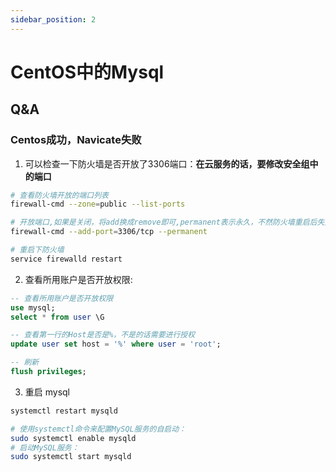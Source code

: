 ```yaml
---
sidebar_position: 2
---
```


# CentOS中的Mysql

## Q&A

### Centos成功，Navicate失败

1. 可以检查一下防火墙是否开放了3306端口：**在云服务的话，要修改安全组中的端口**

```sh
# 查看防火墙开放的端口列表
firewall-cmd --zone=public --list-ports

# 开放端口,如果是关闭，将add换成remove即可,permanent表示永久，不然防火墙重启后失效
firewall-cmd --add-port=3306/tcp --permanent

# 重启下防火墙
service firewalld restart
```

2. 查看所用账户是否开放权限:

```sql
-- 查看所用账户是否开放权限
use mysql;
select * from user \G

-- 查看第一行的Host是否是%，不是的话需要进行授权
update user set host = '%' where user = 'root';

-- 刷新
flush privileges;
```

3. 重启 mysql 

```sh
systemctl restart mysqld

# 使用systemctl命令来配置MySQL服务的自启动：
sudo systemctl enable mysqld
# 启动MySQL服务：
sudo systemctl start mysqld
```
